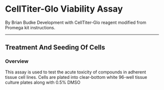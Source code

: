# CellTiter-Glo Viability Assay
By Brian Budke
Development with CellTiter-Glo reagent modified from Promega kit instructions.
___
## Treatment And Seeding Of Cells
### Overview
This assay is used to test the acute toxicity of compounds in adherent tissue cell lines. Cells are plated into clear-bottom white 96-well tissue culture plates along with 0.5% DMSO 